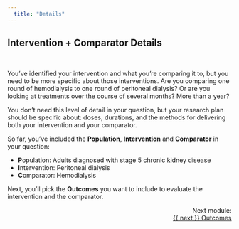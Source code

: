 ```yaml
---
  title: "Details"
---
```



## Intervention + Comparator Details

<br>
 
You’ve identified your intervention and what you’re comparing it to, but you need to be more specific about those interventions. Are you comparing one round of hemodialysis to one round of peritoneal dialysis? Or are you looking at treatments over the course of several months? More than a year?

You don’t need this level of detail in your question, but your research plan should be specific about: doses, durations, and the methods for delivering both your intervention and your comparator.

So far, you’ve included the **Population**, **Intervention** and **Comparator** in your question:

- **P**opulation: Adults diagnosed with stage 5 chronic kidney disease
- **I**ntervention: Peritoneal dialysis
- **C**omparator: Hemodialysis

Next, you’ll pick the **Outcomes** you want to include to evaluate the intervention and the comparator. 

<div class="pagination-section" style="text-align: right">
			<div class="title">
				Next module:
			</div>
			<a rel="next" class="next" href="{{ site.baseurl }}/modules/outcomes/outcomes/"> {{ next }} Outcomes
			</a>
		</div>
